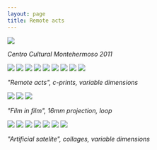 ```yaml
---
layout: page
title: Remote acts
---
```


<img src="/public/actos remotos geral(7).jpg">

_Centro Cultural Montehermoso 2011_

<img src="/public/Screen Shot 2018-03-07 at 11.43.36.png">

<img src="/public/actos remotos geral(4).jpg">

<img src="/public/farrallyHall final 100x155_bea 40x25 para PILAR.jpg">

<img src="/public/2velas pyromagnet portfolio.jpg">

<img src="/public/mirage flugplatz werneuchen portfolio.jpg">

<img src="/public/o estereoscopista2b portfolio.jpg">

<img src="/public/fonte nuvens portfolio.jpg">

<img src="/public/solaris sol pupila_2 portfolio.jpg">

<img src="/public/pinhole espelho final portfolio.jpg">

_"Remote acts", c-prints, variable dimensions_


<img src="/public/Screen Shot 2018-03-07 at 11.43.36.png">

<img src="/public/actos remotos geral (5).jpg">

<img src="/public/cascata gelada small.jpg">

_"Film in film", 16mm projection, loop_

<img src="/public/Screen Shot 2018-03-07 at 11.43.36.png">

<img src="/public/colagens fata morgana+montanha ponte.jpg">

<img src="/public/actos remotos geral (1).jpg">

<img src="/public/colagens parede.jpg">

<img src="/public/colagem chines 2 frames.jpg">

<img src="/public/fata morgana 1 portfolio.jpg">

<img src="/public/fata morgana 2 portfolio.jpg">

_"Artificial satelite", collages, variable dimensions_


